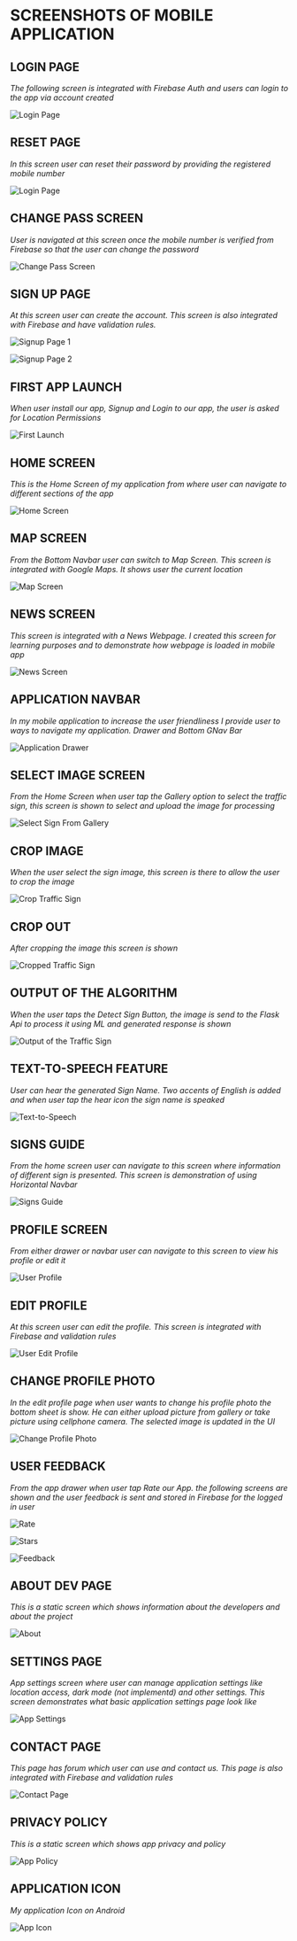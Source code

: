 # SCREENSHOTS OF MOBILE APPLICATION

## LOGIN PAGE
_The following screen is integrated with Firebase Auth and users can login to the app via account created_

![Login Page](./mobileApp/1-Login.jpg)

## RESET PAGE
_In this screen user can reset their password by providing the registered mobile number_

![Login Page](./mobileApp/2-Reset.jpg)

## CHANGE PASS SCREEN
_User is navigated at this screen once the mobile number is verified from Firebase so that the user can change the password_

![Change Pass Screen](./mobileApp/3-Change_Pass.jpg)

## SIGN UP PAGE
_At this screen user can create the account. This screen is also integrated with Firebase and have validation rules._

![Signup Page 1](./mobileApp/4-Signup.jpg)

![Signup Page 2](./mobileApp/5-Signup.jpg)

## FIRST APP LAUNCH
_When user install our app, Signup and Login to our app, the user is asked for Location Permissions_

![First Launch](./mobileApp/6-First_Launch.jpg)

## HOME SCREEN
_This is the Home Screen of my application from where user can navigate to different sections of the app_

![Home Screen](./mobileApp/7-Home.jpg)

## MAP SCREEN
_From the Bottom Navbar user can switch to Map Screen. This screen is integrated with Google Maps. It shows user the current location_

![Map Screen](./mobileApp/8-Map.jpg)

## NEWS SCREEN
_This screen is integrated with a News Webpage. I created this screen for learning purposes and to demonstrate how webpage is loaded in mobile app_

![News Screen](./mobileApp/9-News.jpg)

## APPLICATION NAVBAR
_In my mobile application to increase the user friendliness I provide user to ways to navigate my application. Drawer and Bottom GNav Bar_

![Application Drawer](./mobileApp/10-Navbar.jpg)

## SELECT IMAGE SCREEN
_From the Home Screen when user tap the Gallery option to select the traffic sign, this screen is shown to select and upload the image for processing_

![Select Sign From Gallery](./mobileApp/11-Select_Image.jpg)

## CROP IMAGE
_When the user select the sign image, this screen is there to allow the user to crop the image_

![Crop Traffic Sign](./mobileApp/12-Crop_Image.jpg)

## CROP OUT
_After cropping the image this screen is shown_

![Cropped Traffic Sign](./mobileApp/13-Crop_out.jpg)

## OUTPUT OF THE ALGORITHM
_When the user taps the Detect Sign Button, the image is send to the Flask Api to process it using ML and generated response is shown_

![Output of the Traffic Sign](./mobileApp/14-Output.jpg)

## TEXT-TO-SPEECH FEATURE
_User can hear the generated Sign Name. Two accents of English is added and when user tap the hear icon the sign name is speaked_

![Text-to-Speech](./mobileApp/15-Text_to_Speech.jpg)

## SIGNS GUIDE
_From the home screen user can navigate to this screen where information of different sign is presented. This screen is demonstration of using Horizontal Navbar_

![Signs Guide](./mobileApp/16-Signs_Info.jpg)

## PROFILE SCREEN
_From either drawer or navbar user can navigate to this screen to view his profile or edit it_

![User Profile](./mobileApp/17-Profile.jpg)

## EDIT PROFILE
_At this screen user can edit the profile. This screen is integrated with Firebase and validation rules_

![User Edit Profile](./mobileApp/18-Profile_Edit.jpg)

## CHANGE PROFILE PHOTO
_In the edit profile page when user wants to change his profile photo the bottom sheet is show. He can either upload picture from gallery or take picture using cellphone camera. The selected image is updated in the UI_

![Change Profile Photo](./mobileApp/19-Profile_Photo.jpg)

## USER FEEDBACK
_From the app drawer when user tap Rate our App. the following screens are shown and the user feedback is sent and stored in Firebase for the logged in user_

![Rate](./mobileApp/20-Rate.jpg)

![Stars](./mobileApp/21-Stars.jpg)

![Feedback](./mobileApp/22-Feedback.jpg)

## ABOUT DEV PAGE
_This is a static screen which shows information about the developers and about the project_

![About](./mobileApp/23-About.jpg)

## SETTINGS PAGE
_App settings screen where user can manage application settings like location access, dark mode (not implementd) and other settings. This screen demonstrates what basic application settings page look like_

![App Settings](./mobileApp/24-Settings.jpg)

## CONTACT PAGE
_This page has forum which user can use and contact us. This page is also integrated with Firebase and validation rules_

![Contact Page](./mobileApp/25-Help.jpg)

## PRIVACY POLICY
_This is a static screen which shows app privacy and policy_

![App Policy](./mobileApp/26-Policy.jpg)

## APPLICATION ICON
_My application Icon on Android_

![App Icon](./mobileApp/27-App_icon.jpg)
